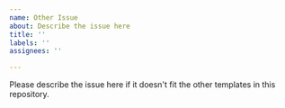 ```yaml
---
name: Other Issue
about: Describe the issue here
title: ''
labels: ''
assignees: ''

---
```


Please describe the issue here if it doesn't fit the other templates in this repository.
